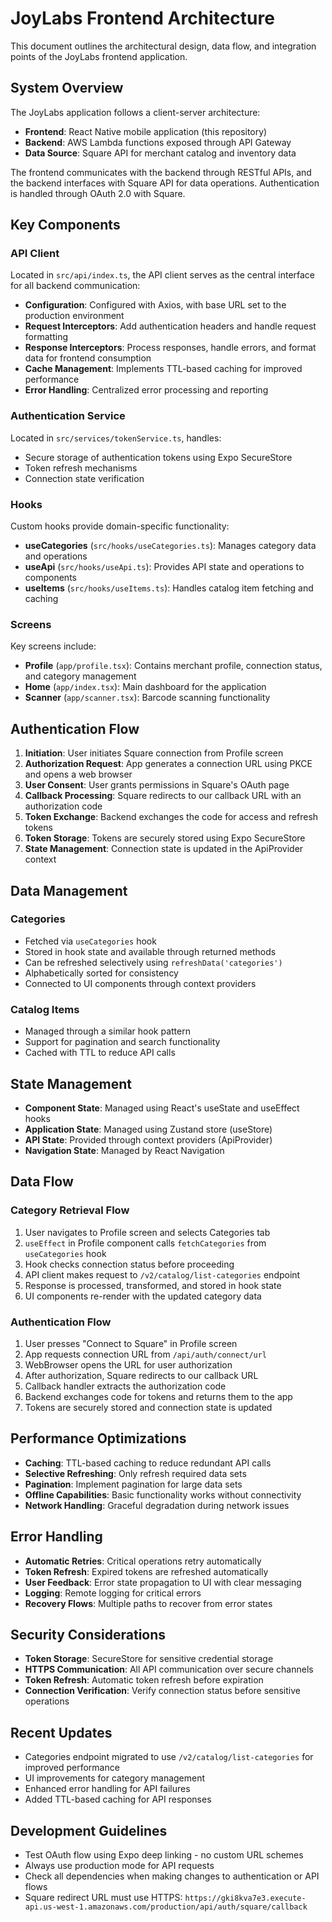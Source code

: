 # JoyLabs Frontend Architecture

This document outlines the architectural design, data flow, and integration points of the JoyLabs frontend application.

## System Overview

The JoyLabs application follows a client-server architecture:

- **Frontend**: React Native mobile application (this repository)
- **Backend**: AWS Lambda functions exposed through API Gateway
- **Data Source**: Square API for merchant catalog and inventory data

The frontend communicates with the backend through RESTful APIs, and the backend interfaces with Square API for data operations. Authentication is handled through OAuth 2.0 with Square.

## Key Components

### API Client

Located in `src/api/index.ts`, the API client serves as the central interface for all backend communication:

- **Configuration**: Configured with Axios, with base URL set to the production environment
- **Request Interceptors**: Add authentication headers and handle request formatting
- **Response Interceptors**: Process responses, handle errors, and format data for frontend consumption
- **Cache Management**: Implements TTL-based caching for improved performance
- **Error Handling**: Centralized error processing and reporting

### Authentication Service

Located in `src/services/tokenService.ts`, handles:

- Secure storage of authentication tokens using Expo SecureStore
- Token refresh mechanisms
- Connection state verification

### Hooks

Custom hooks provide domain-specific functionality:

- **useCategories** (`src/hooks/useCategories.ts`): Manages category data and operations
- **useApi** (`src/hooks/useApi.ts`): Provides API state and operations to components
- **useItems** (`src/hooks/useItems.ts`): Handles catalog item fetching and caching

### Screens

Key screens include:

- **Profile** (`app/profile.tsx`): Contains merchant profile, connection status, and category management
- **Home** (`app/index.tsx`): Main dashboard for the application
- **Scanner** (`app/scanner.tsx`): Barcode scanning functionality

## Authentication Flow

1. **Initiation**: User initiates Square connection from Profile screen
2. **Authorization Request**: App generates a connection URL using PKCE and opens a web browser
3. **User Consent**: User grants permissions in Square's OAuth page
4. **Callback Processing**: Square redirects to our callback URL with an authorization code
5. **Token Exchange**: Backend exchanges the code for access and refresh tokens
6. **Token Storage**: Tokens are securely stored using Expo SecureStore
7. **State Management**: Connection state is updated in the ApiProvider context

## Data Management

### Categories

- Fetched via `useCategories` hook
- Stored in hook state and available through returned methods
- Can be refreshed selectively using `refreshData('categories')`
- Alphabetically sorted for consistency
- Connected to UI components through context providers

### Catalog Items

- Managed through a similar hook pattern
- Support for pagination and search functionality
- Cached with TTL to reduce API calls

## State Management

- **Component State**: Managed using React's useState and useEffect hooks
- **Application State**: Managed using Zustand store (useStore)
- **API State**: Provided through context providers (ApiProvider)
- **Navigation State**: Managed by React Navigation

## Data Flow

### Category Retrieval Flow

1. User navigates to Profile screen and selects Categories tab
2. `useEffect` in Profile component calls `fetchCategories` from `useCategories` hook
3. Hook checks connection status before proceeding
4. API client makes request to `/v2/catalog/list-categories` endpoint
5. Response is processed, transformed, and stored in hook state
6. UI components re-render with the updated category data

### Authentication Flow

1. User presses "Connect to Square" in Profile screen
2. App requests connection URL from `/api/auth/connect/url`
3. WebBrowser opens the URL for user authorization
4. After authorization, Square redirects to our callback URL
5. Callback handler extracts the authorization code
6. Backend exchanges code for tokens and returns them to the app
7. Tokens are securely stored and connection state is updated

## Performance Optimizations

- **Caching**: TTL-based caching to reduce redundant API calls
- **Selective Refreshing**: Only refresh required data sets
- **Pagination**: Implement pagination for large data sets
- **Offline Capabilities**: Basic functionality works without connectivity
- **Network Handling**: Graceful degradation during network issues

## Error Handling

- **Automatic Retries**: Critical operations retry automatically
- **Token Refresh**: Expired tokens are refreshed automatically
- **User Feedback**: Error state propagation to UI with clear messaging
- **Logging**: Remote logging for critical errors
- **Recovery Flows**: Multiple paths to recover from error states

## Security Considerations

- **Token Storage**: SecureStore for sensitive credential storage
- **HTTPS Communication**: All API communication over secure channels
- **Token Refresh**: Automatic token refresh before expiration
- **Connection Verification**: Verify connection status before sensitive operations

## Recent Updates

- Categories endpoint migrated to use `/v2/catalog/list-categories` for improved performance
- UI improvements for category management
- Enhanced error handling for API failures
- Added TTL-based caching for API responses

## Development Guidelines

- Test OAuth flow using Expo deep linking - no custom URL schemes
- Always use production mode for API requests
- Check all dependencies when making changes to authentication or API flows
- Square redirect URL must use HTTPS: `https://gki8kva7e3.execute-api.us-west-1.amazonaws.com/production/api/auth/square/callback`
